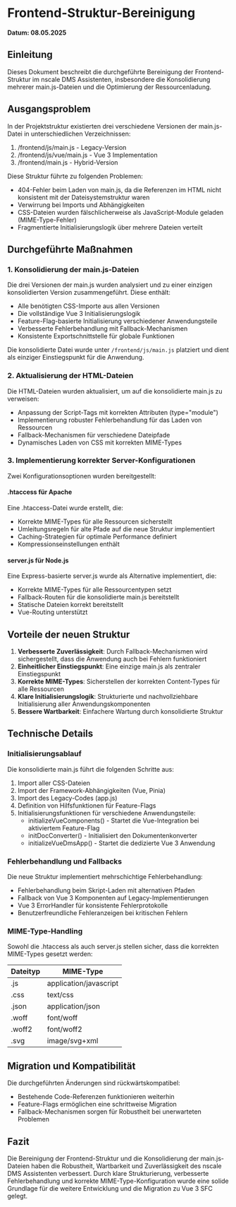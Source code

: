 # Frontend-Struktur-Bereinigung

**Datum: 08.05.2025**

## Einleitung

Dieses Dokument beschreibt die durchgeführte Bereinigung der Frontend-Struktur im nscale DMS Assistenten, insbesondere die Konsolidierung mehrerer main.js-Dateien und die Optimierung der Ressourcenladung.

## Ausgangsproblem

In der Projektstruktur existierten drei verschiedene Versionen der main.js-Datei in unterschiedlichen Verzeichnissen:

1. /frontend/js/main.js - Legacy-Version
2. /frontend/js/vue/main.js - Vue 3 Implementation
3. /frontend/main.js - Hybrid-Version

Diese Struktur führte zu folgenden Problemen:

- 404-Fehler beim Laden von main.js, da die Referenzen im HTML nicht konsistent mit der Dateisystemstruktur waren
- Verwirrung bei Imports und Abhängigkeiten
- CSS-Dateien wurden fälschlicherweise als JavaScript-Module geladen (MIME-Type-Fehler)
- Fragmentierte Initialisierungslogik über mehrere Dateien verteilt

## Durchgeführte Maßnahmen

### 1. Konsolidierung der main.js-Dateien

Die drei Versionen der main.js wurden analysiert und zu einer einzigen konsolidierten Version zusammengeführt. Diese enthält:

- Alle benötigten CSS-Importe aus allen Versionen
- Die vollständige Vue 3 Initialisierungslogik
- Feature-Flag-basierte Initialisierung verschiedener Anwendungsteile
- Verbesserte Fehlerbehandlung mit Fallback-Mechanismen
- Konsistente Exportschnittstelle für globale Funktionen

Die konsolidierte Datei wurde unter `/frontend/js/main.js` platziert und dient als einziger Einstiegspunkt für die Anwendung.

### 2. Aktualisierung der HTML-Dateien

Die HTML-Dateien wurden aktualisiert, um auf die konsolidierte main.js zu verweisen:

- Anpassung der Script-Tags mit korrekten Attributen (type="module")
- Implementierung robuster Fehlerbehandlung für das Laden von Ressourcen
- Fallback-Mechanismen für verschiedene Dateipfade
- Dynamisches Laden von CSS mit korrekten MIME-Types

### 3. Implementierung korrekter Server-Konfigurationen

Zwei Konfigurationsoptionen wurden bereitgestellt:

#### .htaccess für Apache

Eine .htaccess-Datei wurde erstellt, die:
- Korrekte MIME-Types für alle Ressourcen sicherstellt
- Umleitungsregeln für alte Pfade auf die neue Struktur implementiert
- Caching-Strategien für optimale Performance definiert
- Kompressionseinstellungen enthält

#### server.js für Node.js

Eine Express-basierte server.js wurde als Alternative implementiert, die:
- Korrekte MIME-Types für alle Ressourcentypen setzt
- Fallback-Routen für die konsolidierte main.js bereitstellt
- Statische Dateien korrekt bereitstellt
- Vue-Routing unterstützt

## Vorteile der neuen Struktur

1. **Verbesserte Zuverlässigkeit**: Durch Fallback-Mechanismen wird sichergestellt, dass die Anwendung auch bei Fehlern funktioniert
2. **Einheitlicher Einstiegspunkt**: Eine einzige main.js als zentraler Einstiegspunkt
3. **Korrekte MIME-Types**: Sicherstellen der korrekten Content-Types für alle Ressourcen
4. **Klare Initialisierungslogik**: Strukturierte und nachvollziehbare Initialisierung aller Anwendungskomponenten
5. **Bessere Wartbarkeit**: Einfachere Wartung durch konsolidierte Struktur

## Technische Details

### Initialisierungsablauf

Die konsolidierte main.js führt die folgenden Schritte aus:

1. Import aller CSS-Dateien
2. Import der Framework-Abhängigkeiten (Vue, Pinia)
3. Import des Legacy-Codes (app.js)
4. Definition von Hilfsfunktionen für Feature-Flags
5. Initialisierungsfunktionen für verschiedene Anwendungsteile:
   - initializeVueComponents() - Startet die Vue-Integration bei aktiviertem Feature-Flag
   - initDocConverter() - Initialisiert den Dokumentenkonverter
   - initializeVueDmsApp() - Startet die dedizierte Vue 3 Anwendung

### Fehlerbehandlung und Fallbacks

Die neue Struktur implementiert mehrschichtige Fehlerbehandlung:

- Fehlerbehandlung beim Skript-Laden mit alternativen Pfaden
- Fallback von Vue 3 Komponenten auf Legacy-Implementierungen
- Vue 3 ErrorHandler für konsistente Fehlerprotokolle
- Benutzerfreundliche Fehleranzeigen bei kritischen Fehlern

### MIME-Type-Handling

Sowohl die .htaccess als auch server.js stellen sicher, dass die korrekten MIME-Types gesetzt werden:

| Dateityp | MIME-Type |
|----------|-----------|
| .js      | application/javascript |
| .css     | text/css |
| .json    | application/json |
| .woff    | font/woff |
| .woff2   | font/woff2 |
| .svg     | image/svg+xml |

## Migration und Kompatibilität

Die durchgeführten Änderungen sind rückwärtskompatibel:

- Bestehende Code-Referenzen funktionieren weiterhin
- Feature-Flags ermöglichen eine schrittweise Migration
- Fallback-Mechanismen sorgen für Robustheit bei unerwarteten Problemen

## Fazit

Die Bereinigung der Frontend-Struktur und die Konsolidierung der main.js-Dateien haben die Robustheit, Wartbarkeit und Zuverlässigkeit des nscale DMS Assistenten verbessert. Durch klare Strukturierung, verbesserte Fehlerbehandlung und korrekte MIME-Type-Konfiguration wurde eine solide Grundlage für die weitere Entwicklung und die Migration zu Vue 3 SFC gelegt.